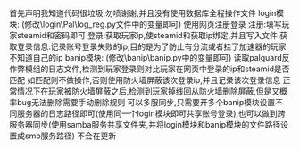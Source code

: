 首先声明我知道代码很垃圾,勿喷谢谢,并且没有使用数据库全程操作文件
login模块:
(修改\login\Pal\log_reg.py文件中的变量即可)
使用网页注册登录
  注册:填写玩家steamid和密码即可
  登录:获取玩家ip,使steamid和获取ip绑定,并且写入文件
  获取登录信息:记录账号登录失败的ip,目的是为了防止有分流或者挂了加速器的玩家不知道自己的ip
banip模块:
(修改\banip\banip.py中的变量即可)
  读取palguard反作弊模组的日志文件,检测到玩家登录则对比玩家在网页中登录的ip和steamid是否匹配
  如匹配则不做操作,否则使用防火墙屏蔽该次登录ip,并且记录该次登录信息
  正常情况下在玩家被防火墙屏蔽之后,检测到玩家掉线回从防火墙删除屏蔽,但是又概率bug无法删除需要手动删除规则
可以多服同步,只需要开多个banip模块设置不同服务器的日志路径即可(使用同一个login模块即可共享账号登录),也可以做到跨服务器同步(使用samba服务共享文件夹,并将login模块和banip模块的文件路径设置成smb服务路径)
不会在更新
